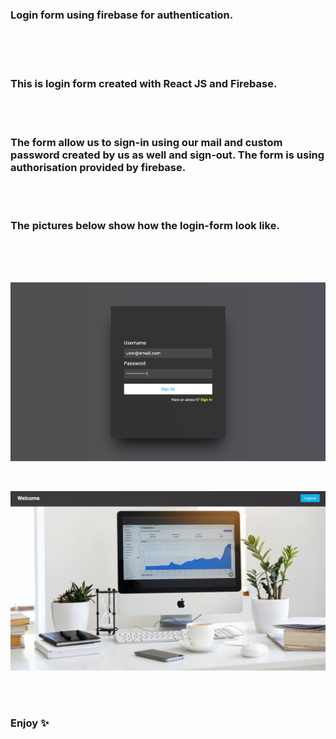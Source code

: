 ### Login form using firebase for authentication.

</br>
</br>
</br>

### This is login form created with React JS and Firebase.

</br>
</br>

### The form allow us to sign-in using our mail and custom password created by us as well and sign-out. The form is using authorisation provided by firebase.

</br>
</br>

### The pictures below show how the login-form look like.

</br>
</br>
</br>

![filled-form-image](./public/images/login-form-filled.jpg)

</br>

![signed-image](./public/images/sign-form.jpg)

</br>
</br>

### Enjoy ✨
